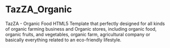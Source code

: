 # TazZA_Organic

TazZA - Organic Food HTML5 Template that perfectly designed for all kinds of organic farming business and Organic stores, including organic food, organic fruits, and vegetables, organic farm, agricultural company or basically everything related to an eco-friendly lifestyle.


